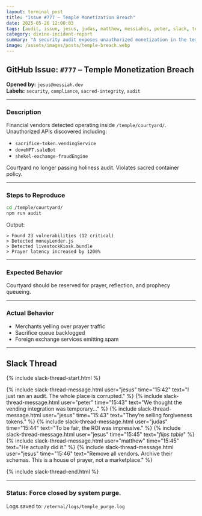 ```yaml
---
layout: terminal_post
title: "Issue #777 – Temple Monetization Breach"
date: 2025-05-26 12:00:03
tags: [audit, issue, jesus, judas, matthew, messiahos, peter, slack, temple]
category: divine-incident-report
summary: "A security audit exposes unauthorized monetization in the temple, leading to a legendary system purge and Slack drama."
image: /assets/images/posts/temple-breach.webp
---
```


## GitHub Issue: `#777` – Temple Monetization Breach  
**Opened by:** `jesus@messiah.dev`  
**Labels:** `security`, `compliance`, `sacred-integrity`, `audit`

---

### Description

Financial vendors detected operating inside `/temple/courtyard/`.  
Unauthorized APIs discovered including:

- `sacrifice-token.vendingService`
- `doveNFT.saleBot`
- `shekel-exchange-fraudEngine`

Courtyard no longer passing holiness audit. Violates sacred container policy.

---

### Steps to Reproduce

```bash
cd /temple/courtyard/
npm run audit
```

Output:

```log
> Found 23 vulnerabilities (12 critical)
> Detected moneyLender.js
> Detected livestockKiosk.bundle
> Prayer latency increased by 1200%
```

---

### Expected Behavior

Courtyard should be reserved for prayer, reflection, and prophecy queueing.

---

### Actual Behavior

- Merchants yelling over prayer traffic
- Sacrifice queue backlogged
- Foreign exchange services emitting spam

---

## Slack Thread

{% include slack-thread-start.html %}

{% include slack-thread-message.html user="jesus" time="15:42" text="I just ran an audit. The whole place is corrupted." %}
{% include slack-thread-message.html user="peter" time="15:43" text="We thought the vending integration was temporary..." %}
{% include slack-thread-message.html user="jesus" time="15:43" text="They’re selling forgiveness tokens." %}
{% include slack-thread-message.html user="judas" time="15:44" text="To be fair, the ROI was impressive." %}
{% include slack-thread-message.html user="jesus" time="15:45" text="*flips table*" %}
{% include slack-thread-message.html user="matthew" time="15:45" text="He actually did it." %}
{% include slack-thread-message.html user="jesus" time="15:46" text="Remove all vendors. Archive their schemas. This is a house of prayer, not a marketplace." %}

{% include slack-thread-end.html %}

---

### Status: **Force closed by system purge.**  
Logs saved to: `/eternal/logs/temple_purge.log`